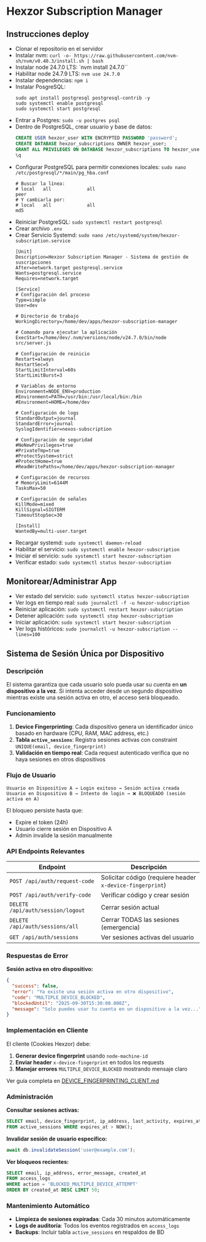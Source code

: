 # Hexzor Subscription Manager

## Instrucciones deploy

- Clonar el repositorio en el servidor
- Instalar nvm: `curl -o- https://raw.githubusercontent.com/nvm-sh/nvm/v0.40.3/install.sh | bash`
- Instalar node 24.7.0 LTS: `nvm install 24.7.0``
- Habilitar node 24.7.9 LTS: `nvm use 24.7.0`
- Instalar dependencias: `npm i`
- Instalar PosgreSQL:
    ```shell
    sudo apt install postgresql postgresql-contrib -y
    sudo systemctl enable postgresql
    sudo systemctl start postgresql
    ```
- Entrar a Postgres: `sudo -u postgres psql`
- Dentro de PostgreSQL, crear usuario y base de datos:
    ```SQL
    CREATE USER hexzor_user WITH ENCRYPTED PASSWORD 'password';
    CREATE DATABASE hexzor_subscriptions OWNER hexzor_user;
    GRANT ALL PRIVILEGES ON DATABASE hexzor_subscriptions TO hexzor_user;
    \q
    ```
- Configurar PostgreSQL para permitir conexiones locales: `sudo nano /etc/postgresql/*/main/pg_hba.conf`
    ```
    # Buscar la línea:
    # local   all             all                                     peer
    # Y cambiarla por:
    # local   all             all                                     md5
    ```
- Reiniciar PostgreSQL: `sudo systemctl restart postgresql`
- Crear archivo `.env`
- Crear Servicio Systemd: `sudo nano /etc/systemd/system/hexzor-subscription.service`
    ```
    [Unit]
    Description=Hexzor Subscription Manager - Sistema de gestión de suscripciones
    After=network.target postgresql.service
    Wants=postgresql.service
    Requires=network.target

    [Service]
    # Configuración del proceso
    Type=simple
    User=dev

    # Directorio de trabajo
    WorkingDirectory=/home/dev/apps/hexzor-subscription-manager

    # Comando para ejecutar la aplicación
    ExecStart=/home/dev/.nvm/versions/node/v24.7.0/bin/node src/server.js

    # Configuración de reinicio
    Restart=always
    RestartSec=5
    StartLimitInterval=60s
    StartLimitBurst=3

    # Variables de entorno
    Environment=NODE_ENV=production
    #Environment=PATH=/usr/bin:/usr/local/bin:/bin
    #Environment=HOME=/home/dev

    # Configuración de logs
    StandardOutput=journal
    StandardError=journal
    SyslogIdentifier=nexos-subscription

    # Configuración de seguridad
    #NoNewPrivileges=true
    #PrivateTmp=true
    #ProtectSystem=strict
    #ProtectHome=true
    #ReadWritePaths=/home/dev/apps/hexzor-subscription-manager

    # Configuración de recursos
    # MemoryLimit=6144M
    TasksMax=50

    # Configuración de señales
    KillMode=mixed
    KillSignal=SIGTERM
    TimeoutStopSec=30

    [Install]
    WantedBy=multi-user.target
    ```
- Recargar systemd: `sudo systemctl daemon-reload`
- Habilitar el servicio: `sudo systemctl enable hexzor-subscription`
- Iniciar el servicio: `sudo systemctl start hexzor-subscription`
- Verificar estado: `sudo systemctl status hexzor-subscription`

## Monitorear/Administrar App

- Ver estado del servicio: `sudo systemctl status hexzor-subscription`
- Ver logs en tiempo real: `sudo journalctl -f -u hexzor-subscription`
- Reiniciar aplicación: `sudo systemctl restart hexzor-subscription`
- Detener aplicación: `sudo systemctl stop hexzor-subscription`
- Iniciar aplicación: `sudo systemctl start hexzor-subscription`
- Ver logs históricos: `sudo journalctl -u hexzor-subscription --lines=100`

## Sistema de Sesión Única por Dispositivo

### Descripción

El sistema garantiza que cada usuario solo pueda usar su cuenta en **un dispositivo a la vez**. Si intenta acceder desde un segundo dispositivo mientras existe una sesión activa en otro, el acceso será bloqueado.

### Funcionamiento

1. **Device Fingerprinting**: Cada dispositivo genera un identificador único basado en hardware (CPU, RAM, MAC address, etc.)
2. **Tabla `active_sessions`**: Registra sesiones activas con constraint `UNIQUE(email, device_fingerprint)`
3. **Validación en tiempo real**: Cada request autenticado verifica que no haya sesiones en otros dispositivos

### Flujo de Usuario

```
Usuario en Dispositivo A → Login exitoso → Sesión activa creada
Usuario en Dispositivo B → Intento de login → ❌ BLOQUEADO (sesión activa en A)
```

El bloqueo persiste hasta que:
- Expire el token (24h)
- Usuario cierre sesión en Dispositivo A
- Admin invalide la sesión manualmente

### API Endpoints Relevantes

| Endpoint | Descripción |
|----------|-------------|
| `POST /api/auth/request-code` | Solicitar código (requiere header `x-device-fingerprint`) |
| `POST /api/auth/verify-code` | Verificar código y crear sesión |
| `DELETE /api/auth/session/logout` | Cerrar sesión actual |
| `DELETE /api/auth/sessions/all` | Cerrar TODAS las sesiones (emergencia) |
| `GET /api/auth/sessions` | Ver sesiones activas del usuario |

### Respuestas de Error

**Sesión activa en otro dispositivo:**
```json
{
  "success": false,
  "error": "Ya existe una sesión activa en otro dispositivo",
  "code": "MULTIPLE_DEVICE_BLOCKED",
  "blockedUntil": "2025-09-30T15:30:00.000Z",
  "message": "Solo puedes usar tu cuenta en un dispositivo a la vez..."
}
```

### Implementación en Cliente

El cliente (Cookies Hexzor) debe:

1. **Generar device fingerprint** usando `node-machine-id`
2. **Enviar header** `x-device-fingerprint` en todos los requests
3. **Manejar errores** `MULTIPLE_DEVICE_BLOCKED` mostrando mensaje claro

Ver guía completa en [DEVICE_FINGERPRINTING_CLIENT.md](DEVICE_FINGERPRINTING_CLIENT.md)

### Administración

**Consultar sesiones activas:**
```sql
SELECT email, device_fingerprint, ip_address, last_activity, expires_at
FROM active_sessions WHERE expires_at > NOW();
```

**Invalidar sesión de usuario específico:**
```javascript
await db.invalidateSession('user@example.com');
```

**Ver bloqueos recientes:**
```sql
SELECT email, ip_address, error_message, created_at
FROM access_logs
WHERE action = 'BLOCKED_MULTIPLE_DEVICE_ATTEMPT'
ORDER BY created_at DESC LIMIT 50;
```

### Mantenimiento Automático

- **Limpieza de sesiones expiradas**: Cada 30 minutos automáticamente
- **Logs de auditoría**: Todos los eventos registrados en `access_logs`
- **Backups**: Incluir tabla `active_sessions` en respaldos de BD